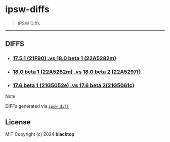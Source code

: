 # ipsw-diffs

> IPSW Diffs

---

## DIFFS

- ### [17.5.1 (21F90) .vs 18.0 beta 1 (22A5282m)](17_5_1_21F90__vs_18_0_22A5282m/TOC.md)
- ### [18.0 beta 1 (22A5282m) .vs 18.0 beta 2 (22A5297f)](18_0_22A5282m__vs_18_0_22A5297f/TOC.md)
- ### [17.6 beta 1 (21G5052e) .vs 17.6 beta 2(21G5061c)](17_6_21G5052e__vs_17_6_21G5061c/TOC.md)

> [!NOTE]  
> DIFFs generated via [`ipsw diff`](https://blacktop.github.io/ipsw/docs/cli/ipsw/diff/#ipsw-diff)

## License

MIT Copyright (c) 2024 **blacktop**